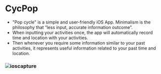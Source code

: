 # CycPop
- "Pop cycle" is a simple and user-friendly iOS App. Minimalism is the philosophy that “less input, accurate information outcome”. 
- When inputting your activities once, the app will automatically record time and location with your activities.  
- Then whenever you require some information similar to your past activities, it represents useful information related to your past time and location.
### ![ioscapture](https://user-images.githubusercontent.com/24782000/36354635-64176b84-14a5-11e8-9d5f-27b0620b78eb.PNG)
